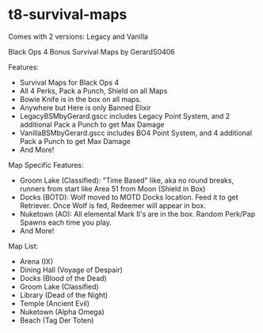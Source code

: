 # t8-survival-maps
Comes with 2 versions:
Legacy and Vanilla

Black Ops 4 Bonus Survival Maps by GerardS0406

Features:
- Survival Maps for Black Ops 4
- All 4 Perks, Pack a Punch, Shield on all Maps
- Bowie Knife is in the box on all maps.
- Anywhere but Here is only Banned Elixir
- LegacyBSMbyGerard.gscc includes Legacy Point System, and 2 additional Pack a Punch to get Max Damage
- VanillaBSMbyGerard.gscc includes BO4 Point System, and 4 additional Pack a Punch to get Max Damage
- And More!

Map Specific Features:
- Groom Lake (Classified): "Time Based" like, aka no round breaks, runners from start like Area 51 from Moon (Shield in Box)
- Docks (BOTD): Wolf moved to MOTD Docks location. Feed it to get Retriever. Once Wolf is fed, Redeemer will appear in box.
- Nuketown (AO): All elemental Mark II's are in the box. Random Perk/Pap Spawns each time you play.
- And More!

Map List:
- Arena (IX)
- Dining Hall (Voyage of Despair)
- Docks (Blood of the Dead)
- Groom Lake (Classified)
- Library (Dead of the Night)
- Temple (Ancient Evil)
- Nuketown (Alpha Omega)
- Beach (Tag Der Toten)
